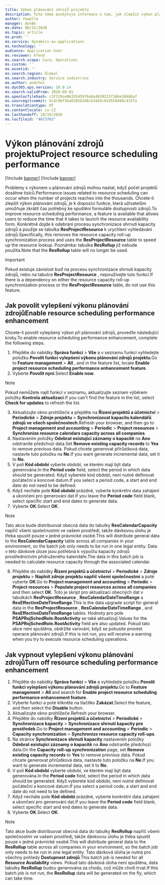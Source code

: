 ```yaml
---
title: Výkon plánování zdrojů projektu
description: Toto téma poskytuje informace o tom, jak zlepšit výkon plánování zdrojů u velkého počtu projektů.
author: Yowelle
manager: AnnBe
ms.date: 08/31/2020
ms.topic: article
ms.prod: ''
ms.service: dynamics-ax-applications
ms.technology: ''
audience: Application User
ms.reviewer: kfend
ms.search.scope: Core, Operations
ms.custom: ''
ms.assetid: ''
ms.search.region: Global
ms.search.industry: Service industries
ms.author: andchoi
ms.dyn365.ops.version: 10.0.14
ms.search.validFrom: 2020-09-01
ms.openlocfilehash: c3f219ce0635545976a6a4639233f166e18468af
ms.sourcegitcommit: 5c4c9bf3ba018562d6cb3443c01d550489c415fa
ms.translationtype: HT
ms.contentlocale: cs-CZ
ms.lasthandoff: 10/16/2020
ms.locfileid: "4073763"
---
```

# <a name="project-resource-scheduling-performance"></a><span data-ttu-id="3a7f2-103">Výkon plánování zdrojů projektu</span><span class="sxs-lookup"><span data-stu-id="3a7f2-103">Project resource scheduling performance</span></span>

[!include [banner](../includes/banner.md)]
[!include [banner](../includes/preview-banner.md)]


<span data-ttu-id="3a7f2-104">Problémy s výkonem u plánování zdrojů mohou nastat, když počet projektů dosáhne tisíců.</span><span class="sxs-lookup"><span data-stu-id="3a7f2-104">Performance issues related to resource scheduling can occur when the number of projects reaches into the thousands.</span></span> <span data-ttu-id="3a7f2-105">Chcete-li zlepšit výkon plánování zdrojů, je k dispozici funkce, která uživatelům umožňuje zkrátit čas potřebný ke spuštění formuláře dostupnosti zdrojů.</span><span class="sxs-lookup"><span data-stu-id="3a7f2-105">To improve resource scheduling performance, a feature is available that allows users to reduce the time that it takes to launch the resource availability form.</span></span> <span data-ttu-id="3a7f2-106">Konkrétně dojde k odebrání procesu synchronizace shrnutí kapacity zdrojů a použije se tabulka **ResProjectResource** k urychlení vyhledávání zdrojů.</span><span class="sxs-lookup"><span data-stu-id="3a7f2-106">Specifically, this removes the resource capacity roll-up synchronization process and uses the **ResProjectResource** table to speed up the resource lookup.</span></span> <span data-ttu-id="3a7f2-107">Poznámka: tabulka **ResRollup** již nebude použita.</span><span class="sxs-lookup"><span data-stu-id="3a7f2-107">Note that the **ResRollup** table will no longer be used.</span></span>

> [!IMPORTANT]
> <span data-ttu-id="3a7f2-108">Pokud existuje závislost buď na procesu synchronizace shrnutí kapacity zdrojů, nebo na tabulce **ResProjectResource** , nepoužívejte tuto funkci.</span><span class="sxs-lookup"><span data-stu-id="3a7f2-108">If there is a dependency on either the resource capacity roll-up synchronization process or the **ResProjectResource** table, do not use this feature.</span></span>

## <a name="enable-resource-scheduling-performance-enhancement"></a><span data-ttu-id="3a7f2-109">Jak povolit vylepšení výkonu plánování zdrojů</span><span class="sxs-lookup"><span data-stu-id="3a7f2-109">Enable resource scheduling performance enhancement</span></span>
<span data-ttu-id="3a7f2-110">Chcete-li povolit vylepšený výkon při plánování zdrojů, proveďte následující kroky.</span><span class="sxs-lookup"><span data-stu-id="3a7f2-110">To enable resource scheduling performance enhancement, complete the following steps.</span></span>

1. <span data-ttu-id="3a7f2-111">Přejděte do nabídky **Správa funkcí** > **Vše** a v seznamu funkcí vyhledejte položku **Povolit funkci vylepšení výkonu plánování zdrojů projektu**.</span><span class="sxs-lookup"><span data-stu-id="3a7f2-111">Go to **Feature management** > **All** , and in the feature list, locate **Enable project resource scheduling performance enhancement feature**.</span></span>
2. <span data-ttu-id="3a7f2-112">Vyberte **Povolit nyní**.</span><span class="sxs-lookup"><span data-stu-id="3a7f2-112">Select **Enable now**.</span></span>

> [!NOTE]
> <span data-ttu-id="3a7f2-113">Pokud nemůžete najít funkci v seznamu, aktualizujte seznam výběrem položky **Kontrola aktualizací**.</span><span class="sxs-lookup"><span data-stu-id="3a7f2-113">If you can't find the feature in the list, select **Check for updates** to refresh the list.</span></span>

3. <span data-ttu-id="3a7f2-114">Aktualizujte okno prohlížeče a přejděte na **Řízení projektů a účetnictví** > **Periodické** > **Zdroje projektu** > **Synchronizovat kapacitu kalendářů zdrojů ve všech společnostech**.</span><span class="sxs-lookup"><span data-stu-id="3a7f2-114">Refresh your browser, and then go to **Project management and accounting** > **Periodic** > **Project resources** > **Synchronize resource calendars capacity across all companies**.</span></span>
4. <span data-ttu-id="3a7f2-115">Nastavením položky **Odebrat existující záznamy o kapacitě** na **Ano** odstraníte předchozí data.</span><span class="sxs-lookup"><span data-stu-id="3a7f2-115">Set **Remove existing capacity records** to **Yes** to remove previous data.</span></span> <span data-ttu-id="3a7f2-116">Pokud chcete generovat přírůstková data, nastavte tuto položku na **Ne**.</span><span class="sxs-lookup"><span data-stu-id="3a7f2-116">If you want generate incremental data, set it to **No**.</span></span>
5. <span data-ttu-id="3a7f2-117">V poli **Kód období** vyberte období, ve kterém mají být data generována.</span><span class="sxs-lookup"><span data-stu-id="3a7f2-117">In the **Period code** field, select the period in which data should be generated.</span></span> <span data-ttu-id="3a7f2-118">Když vyberete kód období, není nutné definovat počáteční a koncové datum.</span><span class="sxs-lookup"><span data-stu-id="3a7f2-118">If you select a period code, a start and end date do not need to be defined.</span></span>
6. <span data-ttu-id="3a7f2-119">Když necháte pole **Kód období** prázdné, vyberte konkrétní data zahájení a ukončení pro generování dat.</span><span class="sxs-lookup"><span data-stu-id="3a7f2-119">If you leave the **Period code** field blank, select specific start and end dates to generate data.</span></span>
7. <span data-ttu-id="3a7f2-120">Vyberte **OK**.</span><span class="sxs-lookup"><span data-stu-id="3a7f2-120">Select **OK**.</span></span>

 > [!NOTE]
 > <span data-ttu-id="3a7f2-121">Tato akce bude distribuovat obecná data do tabulky **ResCalendarCapacity** napříč všemi společnostmi ve vašem prostředí, takže dávkovou úlohu je třeba spustit pouze v jedné právnické osobě.</span><span class="sxs-lookup"><span data-stu-id="3a7f2-121">This will distribute general data to the **ResCalendarCapacity** table across all companies in your environment, so the batch job only needs to be run in one legal entity.</span></span> <span data-ttu-id="3a7f2-122">Data v této dávkové úloze jsou potřebná k výpočtu kapacity zdrojů prostřednictvím přidruženého kalendáře.</span><span class="sxs-lookup"><span data-stu-id="3a7f2-122">The data in this batch job is needed to calculate resource capacity through the associated calendar.</span></span>

8. <span data-ttu-id="3a7f2-123">Přejděte do nabídky **Řízení projektů a účetnictví** > **Periodické** > **Zdroje projektu** > **Naplnit zdroje projektu napříč všemi společnostmi** a poté vyberte **OK**.</span><span class="sxs-lookup"><span data-stu-id="3a7f2-123">Go to **Project management and accounting** > **Periodic** > **Project resources** > **Populate project resources across all companies** and then select **OK**.</span></span> <span data-ttu-id="3a7f2-124">Toto je skript pro aktualizaci obecných dat v tabulkách **ResProjectResource** , **ResCalendarDateTimeRange** a **ResEffectiveDateTimeRange**.</span><span class="sxs-lookup"><span data-stu-id="3a7f2-124">This is the data upgrade script for general data in the **ResProjectResource** , **ResCalendarDateTimeRange** , and **ResEffectiveDateTimeRange** tables.</span></span> <span data-ttu-id="3a7f2-125">Hodnoty pro pole **PSAPRojSchedRole.RootActivity** se také aktualizují.</span><span class="sxs-lookup"><span data-stu-id="3a7f2-125">Values for the **PSAPRojSchedRole.RootActivity** field are also updated.</span></span> <span data-ttu-id="3a7f2-126">Pokud tato akce není spuštěna, obdržíte varování, když se pokusíte provést operace plánování zdrojů.</span><span class="sxs-lookup"><span data-stu-id="3a7f2-126">If this is not run, you will receive a warning when you try to execute resource scheduling operations.</span></span>
 
## <a name="turn-off-resource-scheduling-performance-enhancement"></a><span data-ttu-id="3a7f2-127">Jak vypnout vylepšení výkonu plánování zdrojů</span><span class="sxs-lookup"><span data-stu-id="3a7f2-127">Turn off resource scheduling performance enhancement</span></span>

1. <span data-ttu-id="3a7f2-128">Přejděte do nabídky **Správa funkcí** > **Vše** a vyhledejte položku **Povolit funkci vylepšení výkonu plánování zdrojů projektu**.</span><span class="sxs-lookup"><span data-stu-id="3a7f2-128">Go to **Feature management** > **All**  and search for **Enable project resource scheduling performance enhancement feature**.</span></span>
2. <span data-ttu-id="3a7f2-129">Vyberte funkci a poté klikněte na tlačítko **Zakázat**.</span><span class="sxs-lookup"><span data-stu-id="3a7f2-129">Select the feature, and then select the **Disable** button.</span></span>
3. <span data-ttu-id="3a7f2-130">Aktualizujte okno prohlížeče.</span><span class="sxs-lookup"><span data-stu-id="3a7f2-130">Refresh your browser.</span></span>
4. <span data-ttu-id="3a7f2-131">Přejděte do nabídky **Řízení projektů a účetnictví** > **Periodické** > **Synchronizace kapacity** > **Synchronizace shrnutí kapacity pro prostředek**.</span><span class="sxs-lookup"><span data-stu-id="3a7f2-131">Go to **Project management and accounting** > **Periodic** > **Capacity synchronization** > **Synchronize resource capacity roll-ups**.</span></span>
5. <span data-ttu-id="3a7f2-132">Na stránce **Synchronizace shrnutí kapacity** nastavením položky **Odebrat existující záznamy o kapacitě** na **Ano** odstraníte předchozí data.</span><span class="sxs-lookup"><span data-stu-id="3a7f2-132">On the **Capacity roll-up synchronization** page, set **Remove existing capacity records** to **Yes** to remove previous data.</span></span> <span data-ttu-id="3a7f2-133">Pokud chcete generovat přírůstková data, nastavte tuto položku na **Ne**.</span><span class="sxs-lookup"><span data-stu-id="3a7f2-133">If you want to generate incremental data, set it to **No**.</span></span>
6. <span data-ttu-id="3a7f2-134">V poli **Kód období** vyberte období, ve kterém mají být data generována.</span><span class="sxs-lookup"><span data-stu-id="3a7f2-134">In the **Period code** field, select the period in which data should be generated.</span></span> <span data-ttu-id="3a7f2-135">Když vyberete kód období, není nutné definovat počáteční a koncové datum.</span><span class="sxs-lookup"><span data-stu-id="3a7f2-135">If you select a period code, a start and end date do not need to be defined.</span></span>
7. <span data-ttu-id="3a7f2-136">Když necháte pole **Kód období** prázdné, vyberte konkrétní data zahájení a ukončení pro generování dat.</span><span class="sxs-lookup"><span data-stu-id="3a7f2-136">If you leave the **Period code** field blank, select specific start and end dates to generate data.</span></span>
8. <span data-ttu-id="3a7f2-137">Vyberte **OK**.</span><span class="sxs-lookup"><span data-stu-id="3a7f2-137">Select **OK**.</span></span>

> [!NOTE]
> <span data-ttu-id="3a7f2-138">Tato akce bude distribuovat obecná data do tabulky **ResRollup** napříč všemi společnostmi ve vašem prostředí, takže dávkovou úlohu je třeba spustit pouze v jedné právnické osobě.</span><span class="sxs-lookup"><span data-stu-id="3a7f2-138">This will distribute general data to the **ResRollup** table across all companies in your environment, so the batch job only needs to be run in one legal entity.</span></span> <span data-ttu-id="3a7f2-139">Tato dávková úloha je nutná pro všechny pohledy **Dostupnost zdrojů**.</span><span class="sxs-lookup"><span data-stu-id="3a7f2-139">This batch job is needed for all **Resource Availability** views.</span></span> <span data-ttu-id="3a7f2-140">Pokud tato dávková úloha není spuštěna, data tabulky **ResRollup** budou generována za chodu, což může chvíli trvat.</span><span class="sxs-lookup"><span data-stu-id="3a7f2-140">If this batch job is not run, the **ResRollup** data will be generated on the fly, which can take time.</span></span>
